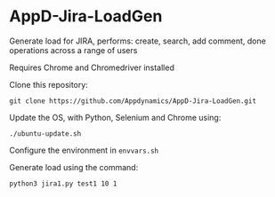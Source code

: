 # AppD-Jira-LoadGen

Generate load for JIRA, performs: create, search, add comment, done operations across a range of users

Requires Chrome and Chromedriver installed

Clone this repository:

`git clone https://github.com/Appdynamics/AppD-Jira-LoadGen.git`

Update the OS, with Python, Selenium and Chrome using:

`./ubuntu-update.sh`

Configure the environment in `envvars.sh`

Generate load using the command:

`python3 jira1.py test1 10 1`
